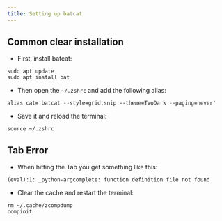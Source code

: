 ```yaml
---
title: Setting up batcat
---
```

## Common clear installation

- First, install batcat:

```shell
sudo apt update
sudo apt install bat
```

- Then open the `~/.zshrc` and add the following alias:

```shell
alias cat='batcat --style=grid,snip --theme=TwoDark --paging=never'
```

- Save it and reload the terminal:

```shell
source ~/.zshrc
```

## Tab Error

- When hitting the Tab you get something like this:

```shell
(eval):1: _python-argcomplete: function definition file not found
```

- Clear the cache and restart the terminal:

```shell
rm ~/.cache/zcompdump
compinit
```